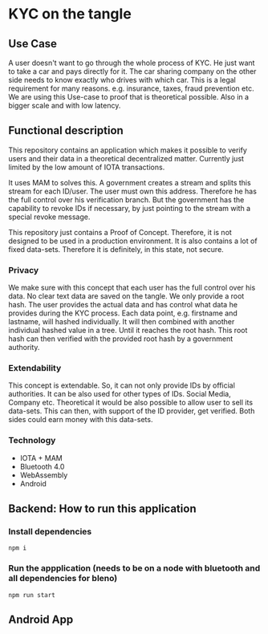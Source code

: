 # KYC on the tangle

## Use Case

A user doesn't want to go through the whole process of KYC.
He just want to take a car and pays directly for it.
The car sharing company on the other side needs to know exactly who drives with which car.
This is a legal requirement for many reasons. e.g. insurance, taxes, fraud prevention etc.
We are using this Use-case to proof that is theoretical possible. Also in a bigger scale and with
low latency.

## Functional description

This repository contains an application which makes it possible to verify users and their data in
a theoretical decentralized matter. Currently just limited by the low amount of IOTA transactions.

It uses MAM to solves this. A government creates a stream and splits this stream for each ID/user.
The user must own this address. Therefore he has the full control over his verification branch.
But the government has the capability to revoke IDs if necessary, by just pointing to the stream
with a special revoke message.

This repository just contains a Proof of Concept.
Therefore, it is not designed to be used in a production environment.
It is also contains a lot of fixed data-sets.
Therefore it is definitely, in this state, not secure.

### Privacy

We make sure with this concept that each user has the full control over his data.
No clear text data are saved on the tangle. We only provide a root hash.
The user provides the actual data and has control what data he provides during the KYC process.
Each data point, e.g. firstname and lastname, will hashed individually.
It will then combined with another individual hashed value in a tree. Until it reaches the root hash.
This root hash can then verified with the provided root hash by a government authority.

### Extendability

This concept is extendable. So, it can not only provide IDs by official authorities.
It can be also used for other types of IDs. Social Media, Company etc.
Theoretical it would be also possible to allow user to sell its data-sets.
This can then, with support of the ID provider, get verified.
Both sides could earn money with this data-sets.


### Technology

- IOTA + MAM
- Bluetooth 4.0
- WebAssembly
- Android


## Backend: How to run this application

### Install dependencies

```
npm i
```

### Run the appplication (needs to be on a node with bluetooth and all dependencies for bleno)
```
npm run start
```

## Android App